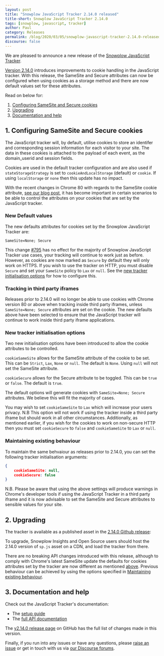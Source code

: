 ```yaml
---
layout: post
title: "Snowplow JavaScript Tracker 2.14.0 released"
title-short: Snowplow JavaScript Tracker 2.14.0
tags: [snowplow, javascript, tracker]
author: Paul
category: Releases
permalink: /blog/2020/03/05/snowplow-javascript-tracker-2.14.0-released/
discourse: false
---
```


We are pleased to announce a new release of the [Snowplow JavaScript Tracker][js-tracker].

[Version 2.14.0][2.14.0-tag] introduces improvements to cookie handling in the JavaScript tracker. With this release, the SameSite and Secure attributes can now be configured when using cookies as a storage method and there are now default values set for these attributes.

Read on below for:

1. [Configuring SameSite and Secure cookies](#1-configuring-samesite-and-secure-cookies)
2. [Upgrading](#2-upgrading)
3. [Documentation and help](#3-documentation-and-help)

<!--more-->

## 1. Configuring SameSite and Secure cookies

The JavaScript tracker will, by default, utilise cookies to store an identifer and corresponding session information for each visitor to your site. The data in these cookies is attached to the payload of each event, as the domain_userid and session fields.

Cookies are used in the default tracker configuration and are also used if `stateStorageStrategy` is set to `cookieAndLocalStorage` (default) or `cookie`. If using `localStorage` or `none` then this update has no impact.

With the recent changes in Chrome 80 with regards to the SameSite cookie attribute, [see our blog post][samesite-cookie-update], it has become important in certain scenarios to be able to control the attributes on your cookies that are set by the JavaScript tracker.

### New Default values

The new defaults attributes for cookies set by the Snowplow JavaScript Tracker are:

```text
SameSite=None; Secure
```

This change [#795][795] has no effect for the majority of Snowplow JavaScript Tracker use cases, your tracking will continue to work just as before. However, as cookies are now marked as `Secure` by default they will only work on HTTPS. If you wish to use the tracker on HTTP, you must disable `Secure` and set your `SameSite` policy to `Lax` or `null`. See the [new tracker initialisation options](#new-tracker-initialisation-options) for how to configure this.

### Tracking in third party iframes

Releases prior to 2.14.0 will no longer be able to use cookies with Chrome version 80 or above when tracking inside third party iframes, unless `SameSite=None; Secure` attributes are set on the cookie. The new defaults above have been selected to ensure that the JavaScript tracker will continue to work inside third party iframe applications.

### New tracker initialisation options

Two new initialisation options have been introduced to allow the cookie attributes to be controlled.

`cookieSameSite` allows for the SameSite attribute of the cookie to be set. This can be `Strict`, `Lax`, `None` or `null`. The default is `None`. Using `null` will not set the SameSite attribute.

`cookieSecure` allows for the Secure attribute to be toggled. This can be `true` or `false`. The default is `true`.

The default options will generate cookies with `SameSite=None; Secure` attributes. We believe this will fit the majority of cases.

You may wish to set `cookieSameSite` to `Lax` which will increase your users privacy. N.B This option will not work if using the tracker inside a third party iframe but should work in all other circumstances.
Additionally, as mentioned earlier, if you wish for the cookies to work on non-secure HTTP then you must set `cookieSecure` to `false` and `cookieSameSite` to `Lax` or `null`.

### Maintaining existing behaviour

To maintain the same behvaiour as releases prior to 2.14.0, you can set the following tracker initialisation arguments:

```json
{
    cookieSameSite: null,
    cookieSecure: false
}
```

N.B. Please be aware that using the above settings will produce warnings in Chrome's developer tools if using the JavaScript Tracker in a third party iframe and it is now advisable to set the SameSite and Secure attributes to sensible values for your site.

## 2. Upgrading

The tracker is available as a published asset in the [2.14.0 Github release][2.14.0-tag]:

To upgrade, Snowplow Insights and Open Source users should host the 2.14.0 version of `sp.js` asset on a CDN, and load the tracker from there.

There are no breaking API changes introduced with this release, although to comply with Chrome's latest SameSite update the defaults for cookies attributes set by the tracker are now different as mentioned [above](#1-configuring-samesite-and-secure-cookies). Previous behaviour can be achieved by using the options specified in [Maintaining existing behaviour](#maintaining-existing-behaviour).

## 3. Documentation and help

Check out the JavaScript Tracker's documentation:

* The [setup guide][setup]
* The [full API documentation][docs]

The [v2.14.0 release page][2.14.0-tag] on GitHub has the full list of changes made in this version.

Finally, if you run into any issues or have any questions, please
[raise an issue][issues] or get in touch with us via [our Discourse forums][forums].

[js-tracker]: https://github.com/snowplow/snowplow-javascript-tracker
[2.14.0-tag]: https://github.com/snowplow/snowplow-javascript-tracker/releases/tag/2.14.0
[samesite-cookie-update]: https://snowplowanalytics.com/blog/2020/02/17/understanding-the-samesite-cookie-update/
[setup]: https://github.com/snowplow/snowplow/wiki/Javascript-tracker-setup
[issues]: https://github.com/snowplow/snowplow-javascript-tracker/issues
[forums]: https://discourse.snowplowanalytics.com/
[docs]: https://github.com/snowplow/snowplow/wiki/1-General-parameters-for-the-Javascript-tracker
[795]: https://github.com/snowplow/snowplow-javascript-tracker/issues/795
